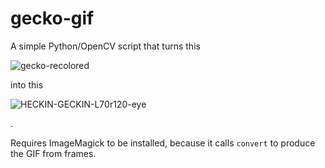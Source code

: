 # gecko-gif

A simple Python/OpenCV script that turns this

![gecko-recolored](https://user-images.githubusercontent.com/70862148/221388294-5610b591-6d69-4c29-8135-2027f5f91bca.jpg)

into this

![HECKIN-GECKIN-L70r120-eye](https://user-images.githubusercontent.com/70862148/221388307-bdedf81f-f867-4a06-bdd8-0e679ff1ca99.gif)

.

Requires ImageMagick to be installed, because it calls `convert` to produce the GIF from frames.
